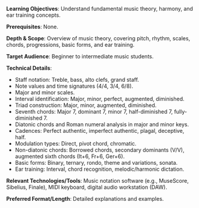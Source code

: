 **Learning Objectives**: Understand fundamental music theory, harmony, and ear training concepts.

**Prerequisites**: None.

**Depth & Scope**: Overview of music theory, covering pitch, rhythm, scales, chords, progressions, basic forms, and ear training.

**Target Audience**: Beginner to intermediate music students.

**Technical Details**:
*   Staff notation: Treble, bass, alto clefs, grand staff.
*   Note values and time signatures (4/4, 3/4, 6/8).
*   Major and minor scales.
*   Interval identification: Major, minor, perfect, augmented, diminished.
*   Triad construction: Major, minor, augmented, diminished.
*   Seventh chords: Major 7, dominant 7, minor 7, half-diminished 7, fully-diminished 7.
*   Diatonic chords and Roman numeral analysis in major and minor keys.
*   Cadences: Perfect authentic, imperfect authentic, plagal, deceptive, half.
*   Modulation types: Direct, pivot chord, chromatic.
*   Non-diatonic chords: Borrowed chords, secondary dominants (V/V), augmented sixth chords (It+6, Fr+6, Ger+6).
*   Basic forms: Binary, ternary, rondo, theme and variations, sonata.
*   Ear training: Interval, chord recognition, melodic/harmonic dictation.

**Relevant Technologies/Tools**: Music notation software (e.g., MuseScore, Sibelius, Finale), MIDI keyboard, digital audio workstation (DAW).

**Preferred Format/Length**: Detailed explanations and examples.
